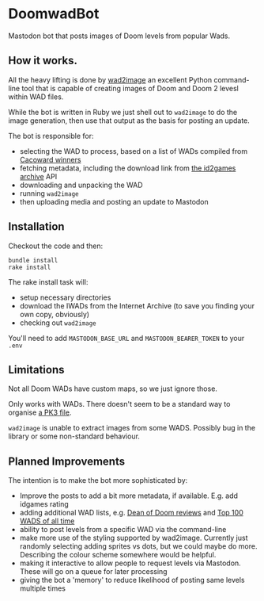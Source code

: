 # DoomwadBot

Mastodon bot that posts images of Doom levels from popular Wads.

## How it works.

All the heavy lifting is done by [wad2image](https://selliott.org/utilities/wad2image) an excellent Python command-line tool that is capable of creating images of Doom and Doom 2 levesl within
WAD files.

While the bot is written in Ruby we just shell out to `wad2image` to do the image generation, then
use that output as the basis for posting an update.

The bot is responsible for:

- selecting the WAD to process, based on a list of WADs compiled from [Cacoward winners](https://www.doomworld.com/cacowards/)
- fetching metadata, including the download link from [the id2games archive](https://www.doomworld.com/idgames/) API
- downloading and unpacking the WAD
- running `wad2image`
- then uploading media and posting an update to Mastodon

## Installation

Checkout the code and then:

```
bundle install
rake install
```

The rake install task will:

- setup necessary directories
- download the IWADs from the Internet Archive (to save you finding your own copy, obviously)
- checking out `wad2image`

You'll need to add `MASTODON_BASE_URL` and `MASTODON_BEARER_TOKEN` to your `.env`

## Limitations

Not all Doom WADs have custom maps, so we just ignore those.

Only works with WADs. There doesn't seem to be a standard way to organise [a PK3 file](https://doomwiki.org/wiki/PK3).

`wad2image` is unable to extract images from some WADS. Possibly bug in the library or some non-standard behaviour.

## Planned Improvements

The intention is to make the bot more sophisticated by:

- Improve the posts to add a bit more metadata, if available. E.g. add idgames rating
- adding additional WAD lists, e.g. [Dean of Doom reviews](https://doomwiki.org/wiki/Dean_of_Doom) and [Top 100 WADS of all time](https://www.doomworld.com/10years/bestwads/)
- ability to post levels from a specific WAD via the command-line
- make more use of the styling supported by wad2image. Currently just randomly selecting adding sprites vs dots, but we could maybe do more. Describing the colour scheme somewhere would be helpful.
- making it interactive to allow people to request levels via Mastodon. These will go on a queue for later processing
- giving the bot a 'memory' to reduce likelihood of posting same levels multiple times
